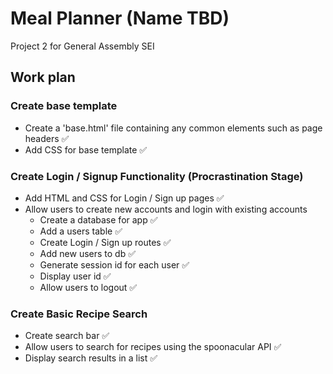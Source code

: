 # Meal Planner (Name TBD)

Project 2 for General Assembly SEI

## Work plan

### Create base template 

- Create a 'base.html' file containing any common elements such as page headers ✅
- Add CSS for base template ✅

### Create Login / Signup Functionality  (Procrastination Stage)

- Add HTML and CSS for Login / Sign up pages ✅
- Allow users to create new accounts and login with existing accounts
    - Create a database for app ✅
    - Add a users table ✅
    - Create Login / Sign up routes ✅
    - Add new users to db ✅
    - Generate session id for each user ✅
    - Display user id ✅
    - Allow users to logout ✅

### Create Basic Recipe Search

- Create search bar ✅
- Allow users to search for recipes using the spoonacular API ✅
- Display search results in a list ✅
